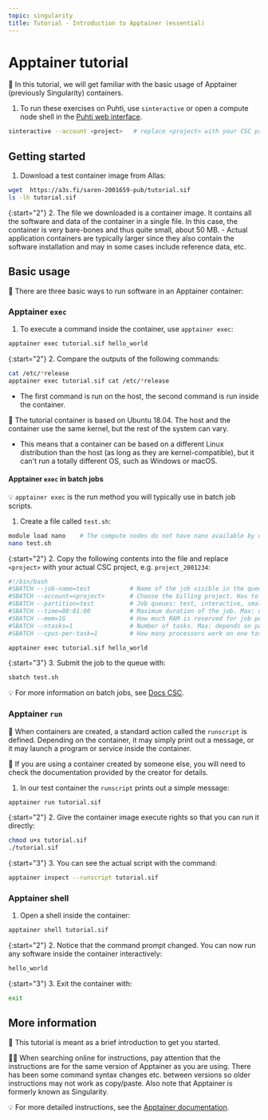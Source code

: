 ```yaml
---
topic: singularity
title: Tutorial - Introduction to Apptainer (essential)
---
```


# Apptainer tutorial

💬 In this tutorial, we will get familiar with the basic usage of Apptainer (previously Singularity) containers.

1. To run these exercises on Puhti, use `sinteractive` or open a compute node shell in the [Puhti web interface](https://www.puhti.csc.fi).

```bash
sinteractive --account <project>   # replace <project> with your CSC project, e.g. project_2001234
```

## Getting started

1. Download a test container image from Allas:

```bash
wget  https://a3s.fi/saren-2001659-pub/tutorial.sif
ls -lh tutorial.sif
```

{:start="2"}
2. The file we downloaded is a container image. It contains all the software and data of the container in a single file. In this case, the container is very bare-bones and thus quite small, about 50 MB.
    - Actual application containers are typically larger since they also contain the software installation and may in some cases include reference data, etc.

## Basic usage

💬 There are three basic ways to run software in an Apptainer container:

### Apptainer `exec`

1. To execute a command inside the container, use `apptainer exec`:

```bash
apptainer exec tutorial.sif hello_world
```

{:start="2"}
2. Compare the outputs of the following commands:

```bash
cat /etc/*release
apptainer exec tutorial.sif cat /etc/*release
```

- The first command is run on the host, the second command is run inside the container.

💭 The tutorial container is based on Ubuntu 18.04. The host and the container use the same kernel, but the rest of the system can vary.

- This means that a container can be based on a different Linux distribution than the host (as long as they are kernel-compatible), but it can't run a totally different OS, such as Windows or macOS.

#### Apptainer `exec` in batch jobs

💡 `apptainer exec` is the run method you will typically use in batch job scripts.

1. Create a file called `test.sh`:

```bash
module load nano    # The compute nodes do not have nano available by default
nano test.sh
```

{:start="2"}
2. Copy the following contents into the file and replace `<project>` with your actual CSC project, e.g. `project_2001234`:

```bash
#!/bin/bash
#SBATCH --job-name=test           # Name of the job visible in the queue.
#SBATCH --account=<project>       # Choose the billing project. Has to be defined!
#SBATCH --partition=test          # Job queues: test, interactive, small, large, longrun, hugemem, hugemem_longrun
#SBATCH --time=00:01:00           # Maximum duration of the job. Max: depends of the partition. 
#SBATCH --mem=1G                  # How much RAM is reserved for job per node.
#SBATCH --ntasks=1                # Number of tasks. Max: depends on partition.
#SBATCH --cpus-per-task=1         # How many processors work on one task. Max: Number of CPUs per node.

apptainer exec tutorial.sif hello_world
```

{:start="3"}
3. Submit the job to the queue with:

```bash
sbatch test.sh
```

💡 For more information on batch jobs, see [Docs CSC](https://docs.csc.fi/computing/running/getting-started/).

### Apptainer `run`

💬 When containers are created, a standard action called the `runscript` is defined. Depending on the container, it may simply print out a message, or it may launch a program or service inside the container.

💭 If you are using a container created by someone else, you will need to check the documentation provided by the creator for details.

1. In our test container the `runscript` prints out a simple message:

```bash
apptainer run tutorial.sif
```

{:start="2"}
2. Give the container image execute rights so that you can run it directly:

```bash
chmod u+x tutorial.sif
./tutorial.sif
```

{:start="3"}
3. You can see the actual script with the command:

```bash
apptainer inspect --runscript tutorial.sif
```

### Apptainer shell

1. Open a shell inside the container:

```bash
apptainer shell tutorial.sif
```

{:start="2"}
2. Notice that the command prompt changed. You can now run any software inside the container interactively:

```bash
hello_world
```

{:start="3"}
3. Exit the container with:

```bash
exit
```

## More information

💬 This tutorial is meant as a brief introduction to get you started.

☝🏻 When searching online for instructions, pay attention that the instructions are for the same version of Apptainer as you are using. There has been some command syntax changes etc. between versions so older instructions may not work as copy/paste. Also note that Apptainer is formerly known as Singularity.

💡 For more detailed instructions, see the [Apptainer documentation](https://apptainer.org/docs/user/latest/).
